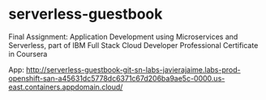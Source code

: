 # serverless-guestbook

Final Assignment: Application Development using Microservices and Serverless, part of IBM Full Stack Cloud Developer Professional Certificate in Coursera

App: http://serverless-guestbook-git-sn-labs-javierajaime.labs-prod-openshift-san-a45631dc5778dc6371c67d206ba9ae5c-0000.us-east.containers.appdomain.cloud/
